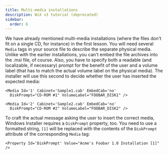 ```yaml
---
title: Multi-media installations
description: WiX v3 tutorial (deprecated)
sidebar:
  order: 6
---
```


We have already mentioned multi-media installations (where the files don't fit on a single CD, for instance) in the first lesson. You will need several `Media` tags in your source file to describe the separate physical media. Unlike with the earlier installations, you can't embed the file archives into the .msi file, of course. Also, you have to specify both a readable (and localizable, if necessary) prompt for the benefit of the user and a volume label (that has to match the actual volume label on the physical media). The installer will use this second to decide whether the user has inserted the expected media:

    <Media Id='1' Cabinet='Sample1.cab' EmbedCab='no'
      DiskPrompt="CD-ROM #1" VolumeLabel="FOOBAR_DISK1" />

    <Media Id='2' Cabinet='Sample2.cab' EmbedCab='no'
      DiskPrompt="CD-ROM #2" VolumeLabel="FOOBAR_DISK2" />

To craft the actual message asking the user to insert the correct media, Windows Installer requires a `DiskPrompt` property, too. You need to use a formatted string, `[1]` will be replaced with the contents of the `DiskPrompt` attribute of the corresponding `Media` tag:

    <Property Id='DiskPrompt' Value="Acme's Foobar 1.0 Installation [1]" />
